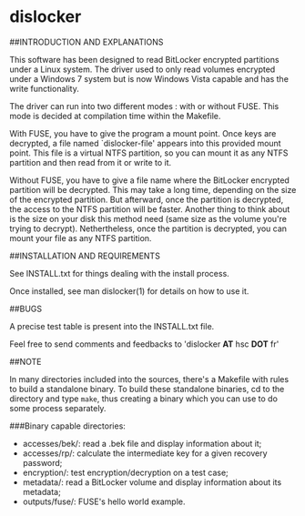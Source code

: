 # dislocker

##INTRODUCTION AND EXPLANATIONS

This software has been designed to read BitLocker encrypted partitions under a Linux system. The driver used to only read volumes encrypted under a Windows 7 system but is now Windows Vista capable and has the write functionality.

The driver can run into two different modes : with or without FUSE. This mode is decided at compilation time within the Makefile.

With FUSE, you have to give the program a mount point. Once keys are decrypted, a file named `dislocker-file' appears into this provided mount point. This file is a virtual NTFS partition, so you can mount it as any NTFS partition and then read from it or write to it.

Without FUSE, you have to give a file name where the BitLocker encrypted partition will be decrypted. This may take a long time, depending on the size of the encrypted partition. But afterward, once the partition is decrypted, the access to the NTFS partition will be faster. Another thing to think about is the size on your disk this method need (same size as the volume you're trying to decrypt). Nethertheless, once the partition is decrypted, you can mount your file as any NTFS partition.


##INSTALLATION AND REQUIREMENTS

See INSTALL.txt for things dealing with the install process.

Once installed, see man dislocker(1) for details on how to use it.


##BUGS

A precise test table is present into the INSTALL.txt file.

Feel free to send comments and feedbacks to 'dislocker __AT__ hsc __DOT__ fr'


##NOTE

In many directories included into the sources, there's a Makefile with rules to build a standalone binary. To build these standalone binaries, cd to the directory and type `make`, thus creating a binary which you can use to do some process separately.

###Binary capable directories:

- accesses/bek/: read a .bek file and display information about it;
- accesses/rp/: calculate the intermediate key for a given recovery password;
- encryption/: test encryption/decryption on a test case;
- metadata/: read a BitLocker volume and display information about its metadata;
- outputs/fuse/: FUSE's hello world example.


